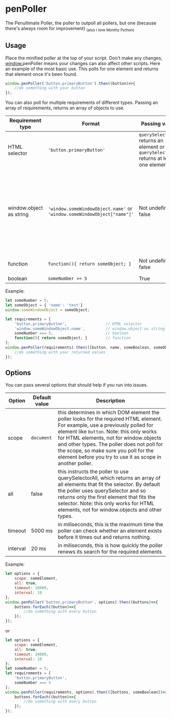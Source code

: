 # penPoller

The Penultimate Poller, the poller to outpoll all pollers, but one (because there's always room for improvement) <sub>(also I love Monthy Python)</sub>

## Usage

Place the minified poller at the top of your script. Don't make any changes, <u>window.</u>penPoller means your changes can also affect other scripts.
Here an example of the most basic use. This polls for one element and returns that element once it's been found.

```javascript
window.penPoller('button.primaryButton').then((button)=>{
	//do something with your button
});
```

You can also poll for multiple requirements of different types. Passing an array of requirements, returns an array of objects to use.

| Requirement type  | Format | Passing values | Returns | Notes |
| ------------- | ------------- | ------------- | ------------- | ------------- |
| HTML selector  | `'button.primaryButton'` | `querySelector` returns an element or `querySelectorAll` returns at least one element | the element or an array of elements if options.all is set to true |
| window.object as string | `'window.someWindowObject.name'` or `'window.someWindowObject["name"]'` | Not undefined or false | the value of the object, in this case the value of `window.someWindowObject.name` | Runs through the whole window path in the string and prevents 'undefined'-errors. Don't use window.objects directly without stringifying, a function or a boolean. |
| function | `function(){ return someObject; }` | Not undefined or false | The returned value of the function, in this case the value of `someObject` |
| boolean | `someNumber >= 5` | True | True |

Example:

```javascript
let someNumber = 5;
let someObject = { 'name': 'test'}
window.someWindowObject = someObject;

let requirements = [
    'button.primaryButton',                 // HTML selector
    'window.someWindowObject.name',         // window.object as string
    someNumber === 5,                       // boolean
    function(){ return someObject; }        // function
];
window.penPoller(requirements).then(([button, name, someBoolean, someObject])=>{
	//do something with your returned values
});
```

## Options
You can pass several options that should help if you run into issues.

| Option  | Default value | Description |
| ------------- | ------------- | ------------- |
| scope  | `document` | this determines in which DOM element the poller looks for the required HTML element. For example, use a previously polled for element like `button`. Note: this only works for HTML elements, not for window.objects and other types. The poller does not poll for the scope, so make sure you poll for the element before you try to use it as scope in another poller. |
| all  | false  | this instructs the poller to use querySelectorAll, which returns an array of all elements that fit the selector. By default the poller uses querySelector and so returns only the first element that fits the selector. Note: this only works for HTML elements, not for window.objects and other types. |
| timeout | 5000 ms | in miliseconds, this is the maximum time the poller can check whether an element exists before it times out and returns nothing. |
| interval | 20 ms | in miliseconds, this is how quickly the poller renews its search for the required elements |

Example:

```javascript
let options = {
    scope: someElement,
    all: true,
    timeout: 10000,
    interval: 10
};
window.penPoller('button.primaryButton', options).then((buttons)=>{
    buttons.forEach((button)=>{
        //do something with every button
    });
});
```
or

```javascript
let options = {
    scope: someElement,
    all: true,
    timeout: 10000,
    interval: 10
};
let someNumber = 5;
let requirements = [
    'button.primaryButton',
    someNumber === 5
];
window.penPoller(requirements, options).then(([buttons, someBoolean])=>{
    buttons.forEach((button)=>{
        //do something with every button
    });
});
```
